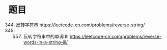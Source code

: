 # 题目
344. 反转字符串 https://leetcode-cn.com/problems/reverse-string/
345. 557. 反转字符串中的单词 III https://leetcode-cn.com/problems/reverse-words-in-a-string-iii/
